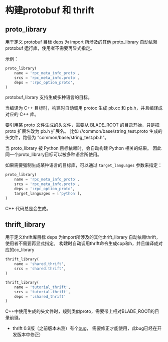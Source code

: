 # 构建protobuf 和 thrift #

## proto_library ##

用于定义 protobuf 目标
deps 为 import 所涉及的其他 proto_library
自动依赖 protobuf 运行库，使用者不需要再显式指定。

示例：

```python
proto_library(
    name = 'rpc_meta_info_proto',
    srcs = 'rpc_meta_info.proto',
    deps = ':rpc_option_proto',
)
```

protobuf_library 支持生成多种语言的目标。

当编译为 C++ 目标时，构建时自动调用 protoc 生成 pb.cc 和 pb.h，并且编译成对应的 C++ 库。

要引用某 proto 文件生成的头文件，需要从 BLADE_ROOT 的目录开始，只是把 proto 扩展名改为 pb.h 扩展名。
比如 //common/base/string_test.proto 生成的头文件，路径为 "common/base/string_test.pb.h"。

当 proto_library 被 Python 目标依赖时，会自动构建 Python 相关的结果。
因此同一个proto_library目标可以被多种语言所使用。

如果需要强制生成某种语言的目标库，可以通过 `target_languages` 参数来指定：

```python
proto_library(
    name = 'rpc_meta_info_proto',
    srcs = 'rpc_meta_info.proto',
    deps = ':rpc_option_proto',
    target_languages = ['python'],
)
```

C++ 代码总是会生成。

## thrift_library ##

用于定义thrift库目标
deps 为import所涉及的其他thrift_library
自动依赖thrift，使用者不需要再显式指定。
构建时自动调用thrift命令生成cpp和h，并且编译成对应的cc_library

```python
thrift_library(
    name = 'shared_thrift',
    srcs = 'shared.thrift',
)

thrift_library(
    name = 'tutorial_thrift',
    srcs = 'tutorial.thrift',
    deps = ':shared_thrift'
)
```

C++中使用生成的头文件时，规则类似proto，需要带上相对BLADE_ROOT的目录前缀。

* thrift 0.9版（之前版本未测）有个[bug](https://issues.apache.org/jira/browse/THRIFT-1859)，
  需要修正才能使用，此bug已经在开发版本中修正)
